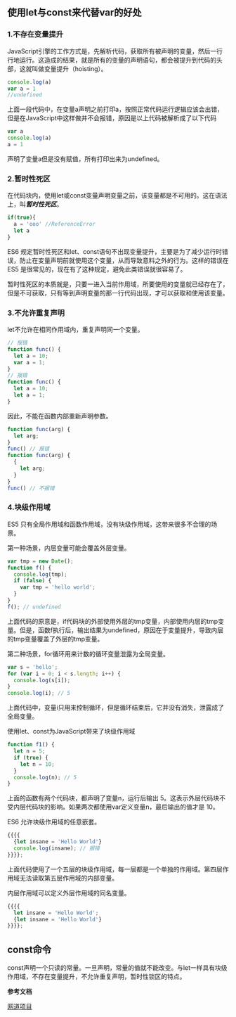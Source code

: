 ## 使用let与const来代替var的好处

### 1.不存在变量提升

JavaScript引擎的工作方式是，先解析代码，获取所有被声明的变量，然后一行行地运行。这造成的结果，就是所有的变量的声明语句，都会被提升到代码的头部，这就叫做变量提升（hoisting）。

```javascript
console.log(a)
var a = 1
//undefined
```

上面一段代码中，在变量a声明之前打印a，按照正常代码运行逻辑应该会出错，但是在JavaScript中这样做并不会报错，原因是以上代码被解析成了以下代码

```javascript
var a
console.log(a)
a = 1
```

声明了变量a但是没有赋值，所有打印出来为undefined。

### 2.暂时性死区

在代码块内，使用let或const变量声明变量之前，该变量都是不可用的。这在语法上，叫***暂时性死区***。

```javascript
if(true){
  a = 'ooo' //ReferenceError
  let a 
}
```

ES6 规定暂时性死区和let、const语句不出现变量提升，主要是为了减少运行时错误，防止在变量声明前就使用这个变量，从而导致意料之外的行为。这样的错误在 ES5 是很常见的，现在有了这种规定，避免此类错误就很容易了。

暂时性死区的本质就是，只要一进入当前作用域，所要使用的变量就已经存在了，但是不可获取，只有等到声明变量的那一行代码出现，才可以获取和使用该变量。

### 3.不允许重复声明

let不允许在相同作用域内，重复声明同一个变量。

```javascript
// 报错
function func() {
  let a = 10;
  var a = 1;
}
// 报错
function func() {
  let a = 10;
  let a = 1;
}
```

因此，不能在函数内部重新声明参数。

```javascript
function func(arg) {
  let arg;
}
func() // 报错
function func(arg) {
  {
    let arg;
  }
}
func() // 不报错
```

### 4.块级作用域

ES5 只有全局作用域和函数作用域，没有块级作用域，这带来很多不合理的场景。

 第一种场景，内层变量可能会覆盖外层变量。

```javascript
var tmp = new Date();
function f() {
  console.log(tmp);
  if (false) {
    var tmp = 'hello world';
  }
}
f(); // undefined
```

上面代码的原意是，if代码块的外部使用外层的tmp变量，内部使用内层的tmp变量。但是，函数f执行后，输出结果为undefined，原因在于变量提升，导致内层的tmp变量覆盖了外层的tmp变量。

第二种场景，for循环用来计数的循环变量泄露为全局变量。

```javascript
var s = 'hello';
for (var i = 0; i < s.length; i++) {
  console.log(s[i]);
}
console.log(i); // 5
```

上面代码中，变量i只用来控制循环，但是循环结束后，它并没有消失，泄露成了全局变量。

使用let、const为JavaScript带来了块级作用域

```javascript
function f1() {
  let n = 5;
  if (true) {
    let n = 10;
  }
  console.log(n); // 5
}
```

上面的函数有两个代码块，都声明了变量n，运行后输出 5。这表示外层代码块不受内层代码块的影响。如果两次都使用var定义变量n，最后输出的值才是 10。

ES6 允许块级作用域的任意嵌套。

```javascript
{{{{
  {let insane = 'Hello World'}
  console.log(insane); // 报错
}}}};
```

上面代码使用了一个五层的块级作用域，每一层都是一个单独的作用域。第四层作用域无法读取第五层作用域的内部变量。

内层作用域可以定义外层作用域的同名变量。

```javascript
{{{{
  let insane = 'Hello World';
  {let insane = 'Hello World'}
}}}};
```

## const命令

const声明一个只读的常量。一旦声明，常量的值就不能改变。与let一样具有块级作用域，不存在变量提升，不允许重复声明，暂时性锁区的特点。



**参考文档**

[网道项目](https://wangdoc.com/)